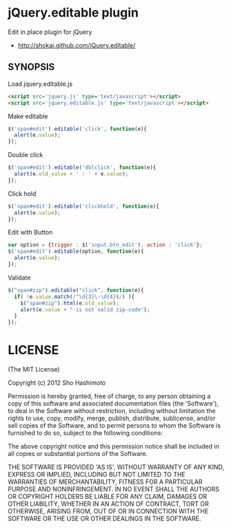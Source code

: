 jQuery.editable plugin
======================
Edit in place plugin for jQuery

* http://shokai.github.com/jQuery.editable/


SYNOPSIS
--------

Load jquery.editable.js

````html
<script src='jquery.js' type='text/javascript'></script>
<script src='jquery.editable.js' type='text/javascript'></script>
````

Make editable

````javascript
$('span#edit').editable('click', function(e){
  alert(e.value);
});
````

Double click

````javascript
$('span#edit').editable('dblclick', function(e){
  alert(e.old_value + ' : ' + e.value);
});
````

Click hold

````javascript
$('span#edit').editable('clickhold', function(e){
  alert(e.value);
});
````


Edit with Button

````javascript
var option = {trigger : $('input.btn_edit'), action : 'click'};
$('span#edit').editable(option, function(e){
  alert(e.value);
});
````

Validate
````javascript
$("span#zip").editable("click", function(e){
  if( !e.value.match(/^\d{3}\-\d{4}$/) ){
    $("span#zip").html(e.old_value);
    alert(e.value + " is not valid zip-code");
  }
});
````

LICENSE
=======
(The MIT License)

Copyright (c) 2012 Sho Hashimoto

Permission is hereby granted, free of charge, to any person obtaining
a copy of this software and associated documentation files (the
'Software'), to deal in the Software without restriction, including
without limitation the rights to use, copy, modify, merge, publish,
distribute, sublicense, and/or sell copies of the Software, and to
permit persons to whom the Software is furnished to do so, subject to
the following conditions:

The above copyright notice and this permission notice shall be
included in all copies or substantial portions of the Software.

THE SOFTWARE IS PROVIDED 'AS IS', WITHOUT WARRANTY OF ANY KIND,
EXPRESS OR IMPLIED, INCLUDING BUT NOT LIMITED TO THE WARRANTIES OF
MERCHANTABILITY, FITNESS FOR A PARTICULAR PURPOSE AND NONINFRINGEMENT.
IN NO EVENT SHALL THE AUTHORS OR COPYRIGHT HOLDERS BE LIABLE FOR ANY
CLAIM, DAMAGES OR OTHER LIABILITY, WHETHER IN AN ACTION OF CONTRACT,
TORT OR OTHERWISE, ARISING FROM, OUT OF OR IN CONNECTION WITH THE
SOFTWARE OR THE USE OR OTHER DEALINGS IN THE SOFTWARE.
